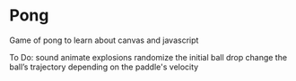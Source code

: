 Pong
====

Game of pong to learn about canvas and javascript

To Do: 
  sound
  animate explosions
  randomize the initial ball drop
  change the ball’s trajectory depending on the paddle's velocity
